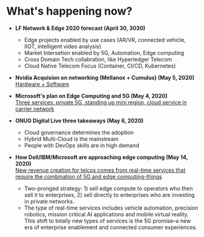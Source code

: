 # What's happening now?

* **LF Network & Edge 2020 forecast (April 30, 3030)**
  - Edge projects enabled by use cases (AR/VR, connected vehicle, IIOT, intelligent video analysis)
  - Market Intersetion enabled by 5G, Automation, Edge computing
  - Cross Domain Tech collabration, like Hyperledger Telecom
  - Cloud Native Telecom Focus (Container, CI/CD, Kubernetes)

* **Nvidia Acquision on networking (Mellanox + Cumulus) (May 5, 2020)** \
[Hardware + Software](https://www.networkworld.com/article/3542248/nvidia-after-7b-mellanox-hardware-deal-grabs-cumulus-for-big-network-software-play.html)

* **Microsoft's plan on Edge Computing and 5G (May 4, 2020)** \
[Three services: private 5G, standing up mini region, cloud service in carrier network](https://www.datacenterknowledge.com/microsoft/azure-edge-zones-microsoft-s-plan-dominate-edge-computing-and-5g)

* **ONUG Digital Live three takeaways (May 6, 2020)** 
  - Cloud governance determines the adoption
  - Hybrid Multi-Cloud is the mainstream
  - People with DevOps skills are in high demand


* **How Dell/IBM/Microsoft are approaching edge computing (May 14, 2020)** \
[New revenue creation for telcos comes from real-time services that require the combination of 5G and edge computing–things](https://www.rcrwireless.com/20200514/5g/how-three-tech-giants-are-approaching-edge-computing)
  * Two-pronged strategy: 1) sell edge compute to operators who then sell it to enterprises, 2) sell directly to enterprises who are investing in private networks. 
  * The type of real-time services includes vehicle automation, precision robotics, mission critical AI applications and mobile virtual reality. This shift to totally new types of services is the 5G promise–a new era of enterprise enablement and connected consumer experiences. 
